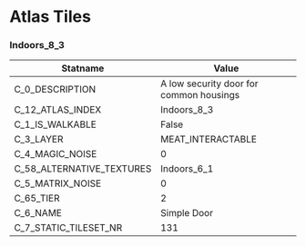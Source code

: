 

# Atlas Tiles





### Indoors_8_3
| Statname | Value | 
|  --  |  --  | 
| C_0_DESCRIPTION | A low security door for common housings | 
| C_12_ATLAS_INDEX | Indoors_8_3 | 
| C_1_IS_WALKABLE | False | 
| C_3_LAYER | MEAT_INTERACTABLE | 
| C_4_MAGIC_NOISE | 0 | 
| C_58_ALTERNATIVE_TEXTURES | Indoors_6_1 | 
| C_5_MATRIX_NOISE | 0 | 
| C_65_TIER | 2 | 
| C_6_NAME | Simple Door | 
| C_7_STATIC_TILESET_NR | 131 | 

